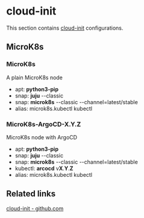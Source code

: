 # cloud-init
This section contains [cloud-init](https://github.com/canonical/cloud-init) configurations.  

## MicroK8s

### MicroK8s
A plain MicroK8s node
- apt: **python3-pip**
- snap: **juju** --classic
- snap: **microk8s** --classic --channel=latest/stable
- alias: microk8s.kubectl kubectl

### MicroK8s-ArgoCD-**X**.**Y**.**Z**
MicroK8s node with ArgoCD
- apt: **python3-pip**
- snap: **juju** --classic
- snap: **microk8s** --classic --channel=latest/stable
- kubectl: **arcocd** v**X**.**Y**.**Z**
- alias: microk8s.kubectl kubectl

## Related links
[cloud-init - github.com](https://github.com/canonical/cloud-init)  

